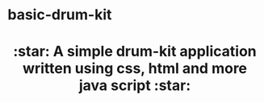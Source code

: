 # basic-drum-kit
<h1 align="center">
:star: A simple drum-kit application written using css, html and more java script :star:
</h1>

